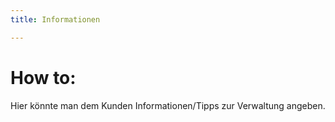```yaml
---
title: Informationen

---
```

# How to:

Hier könnte man dem Kunden Informationen/Tipps zur Verwaltung angeben.